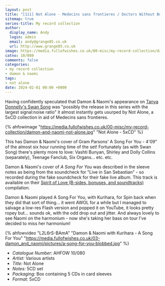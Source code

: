 ```yaml
---
layout: post
title: "[111] Not Alone - Medecins sans frontieres / Doctors Without Borders"
sitemap: true
series-title: My record collection
author:
  display_name: Andy
  login: admin
  email: andy@grange85.co.uk
  url: http://www.grange85.co.uk
image: https://media.fullofwishes.co.uk/00-misc/my-record-collection/damon-and-naomi-not-alone.jpg
catno: 10/080
comments: false
categories:
- my record collection
- damon & naomi
tags:
- not alone
date: 2024-02-01 00:00 +0000
---
```

Having confidently speculated that Damon & Naomi's appearance on [Tanya Donnelly's Swan Song](/2024/01/18/my-record-collection-102-tanya-donelly-swan-song-series/) was "possibly the release in this series with the largest signal:noise ratio" it almost instantly gets usurped by Not Alone, a 5xCD collection in aid of Medecins sans frontieres.

{% ahfowimage "https://media.fullofwishes.co.uk/00-misc/my-record-collection/damon-and-naomi-not-alone.jpg" "Not Alone - 5xCD" %}

This has Damon & Naomi's cover of Gram Parsons' A Song For You - 4'09" of the almost six hour running time of the set! Fortunately (as with Swan Song) there's plenty more to love: Vashti Bunyan, Shirley and Dolly Collins (separately), Teenage Fanclub, Six Organs... etc. etc.

<!--more-->

Damon & Naomi's cover of _A Song For You_ was described in the sleeve notes as being from the soundcheck for "Live in San Sebastian" - so recorded during the fake soundcheck for their fake live album. This track is available on their [Spirit of Love (B-sides, bonuses, and soundtracks)](https://damonandnaomi.bandcamp.com/album/spirit-of-love-b-sides-bonuses-and-soundtracks) compilation.

Damon & Naomi played A Song For You, with Kurihara, for Spin back when they did that sort of thing... it went AWOL for a while but I managed to salvage a low-res Flash version and popped it on YouTube, it looks pretty ropey but... sounds ok, with the odd drop out and jitter. And always lovely to see Naomi on the harmonium - now she's taking her bass on tour I've decided to miss her harmonium!

{% ahfowvideo "L2L6rS-BAmA" "Damon & Naomi with Kurihara - A Song For You" "https://media.fullofwishes.co.uk/03-damon_and_naomi/pictures/a-song-for-you-blobbed.jpg" %}

 - *Catalogue Number:* AHFOW 10/080
 - *Artist:* Various artists
 - *Title:* Not Alone
 - *Notes:* 5CD set
 - *Packaging:* Box containing 5 CDs in card sleeves
 - *Format:* 5xCD
